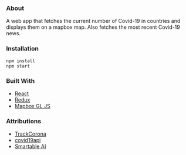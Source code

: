 ### About

A web app that fetches the current number of Covid-19 in countries and displays them on a mapbox map. Also fetches the most recent Covid-19 news.

### Installation

```
npm install
npm start
```

### Built With

- [React](https://reactjs.org/)
- [Redux](https://redux.js.org/)
- [Mapbox GL JS](https://docs.mapbox.com/mapbox-gl-js/api/)

### Attributions

- [TrackCorona](https://www.trackcorona.live)
- [covid19api](https://covid19api.com/)
- [Smartable AI](https://developer.smartable.ai/)
